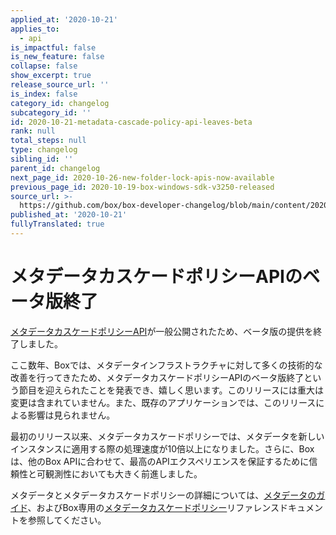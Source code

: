 ```yaml
---
applied_at: '2020-10-21'
applies_to:
  - api
is_impactful: false
is_new_feature: false
collapse: false
show_excerpt: true
release_source_url: ''
is_index: false
category_id: changelog
subcategory_id: ''
id: 2020-10-21-metadata-cascade-policy-api-leaves-beta
rank: null
total_steps: null
type: changelog
sibling_id: ''
parent_id: changelog
next_page_id: 2020-10-26-new-folder-lock-apis-now-available
previous_page_id: 2020-10-19-box-windows-sdk-v3250-released
source_url: >-
  https://github.com/box/box-developer-changelog/blob/main/content/2020/10-21-metadata-cascade-policy-api-leaves-beta.md
published_at: '2020-10-21'
fullyTranslated: true
---
```

# メタデータカスケードポリシーAPIのベータ版終了

[メタデータカスケードポリシーAPI][mdc_api]が一般公開されたため、ベータ版の提供を終了しました。

ここ数年、Boxでは、メタデータインフラストラクチャに対して多くの技術的な改善を行ってきたため、メタデータカスケードポリシーAPIのベータ版終了という節目を迎えられたことを発表でき、嬉しく思います。このリリースには重大は変更は含まれていません。また、既存のアプリケーションでは、このリリースによる影響は見られません。

最初のリリース以来、メタデータカスケードポリシーでは、メタデータを新しいインスタンスに適用する際の処理速度が10倍以上になりました。さらに、Boxは、他のBox APIに合わせて、最高のAPIエクスペリエンスを保証するために信頼性と可観測性においても大きく前進しました。

メタデータとメタデータカスケードポリシーの詳細については、[メタデータのガイド][guides]、およびBox専用の[メタデータカスケードポリシー][mdc_api]リファレンスドキュメントを参照してください。

[mdc_api]: e://post_metadata_cascade_policies

[guides]: g://metadata

